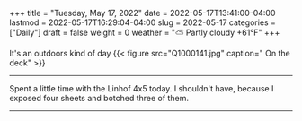 +++
title = "Tuesday, May 17, 2022"
date = 2022-05-17T13:41:00-04:00
lastmod = 2022-05-17T16:29:04-04:00
slug = 2022-05-17
categories = ["Daily"]
draft = false
weight = 0
weather = "⛅️ Partly cloudy +61°F"
+++

It's an outdoors kind of day
{{< figure src="Q1000141.jpg" caption=" On the deck" >}}

---

Spent a little time with the Linhof 4x5 today. I shouldn't have, because I exposed four sheets and botched three of them.

---

[//]: # "Exported with love from a post written in Org mode"
[//]: # "- https://github.com/kaushalmodi/ox-hugo"

